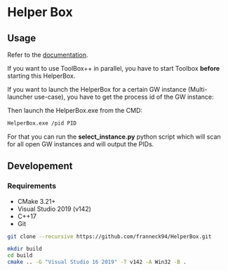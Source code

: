# Helper Box

## Usage

Refer to the [documentation](https://franneck94.github.io/HelperBox/).

If you want to use ToolBox++ in parallel, you have to start Toolbox **before** starting this HelperBox.  

If you want to launch the HelperBox for a certain GW instance (Multi-launcher use-case), you have to get the process id of the GW instance:

Then launch the HelperBox.exe from the CMD:

```bash
HelperBox.exe /pid PID
```

For that you can run the **select_instance.py** python script which will scan for all open GW instances and will output the PIDs.

## Developement

### Requirements

* CMake 3.21+
* Visual Studio 2019 (v142)
* C++17
* Git

```bash
git clone --recursive https://github.com/franneck94/HelperBox.git
```

```bash
mkdir build
cd build
cmake .. -G "Visual Studio 16 2019" -T v142 -A Win32 -B .
```
